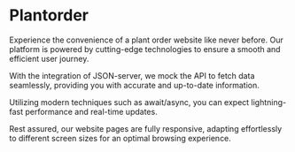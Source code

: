 # Plantorder

Experience the convenience of a plant order website like never before. Our platform is powered by cutting-edge technologies to ensure a smooth and efficient user journey.

With the integration of JSON-server, we mock the API to fetch data seamlessly, providing you with accurate and up-to-date information.

Utilizing modern techniques such as await/async, you can expect lightning-fast performance and real-time updates.

Rest assured, our website pages are fully responsive, adapting effortlessly to different screen sizes for an optimal browsing experience.
